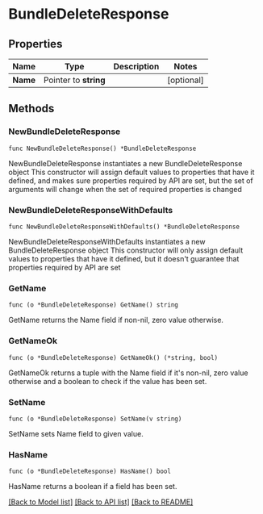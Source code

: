 # BundleDeleteResponse

## Properties

Name | Type | Description | Notes
------------ | ------------- | ------------- | -------------
**Name** | Pointer to **string** |  | [optional] 

## Methods

### NewBundleDeleteResponse

`func NewBundleDeleteResponse() *BundleDeleteResponse`

NewBundleDeleteResponse instantiates a new BundleDeleteResponse object
This constructor will assign default values to properties that have it defined,
and makes sure properties required by API are set, but the set of arguments
will change when the set of required properties is changed

### NewBundleDeleteResponseWithDefaults

`func NewBundleDeleteResponseWithDefaults() *BundleDeleteResponse`

NewBundleDeleteResponseWithDefaults instantiates a new BundleDeleteResponse object
This constructor will only assign default values to properties that have it defined,
but it doesn't guarantee that properties required by API are set

### GetName

`func (o *BundleDeleteResponse) GetName() string`

GetName returns the Name field if non-nil, zero value otherwise.

### GetNameOk

`func (o *BundleDeleteResponse) GetNameOk() (*string, bool)`

GetNameOk returns a tuple with the Name field if it's non-nil, zero value otherwise
and a boolean to check if the value has been set.

### SetName

`func (o *BundleDeleteResponse) SetName(v string)`

SetName sets Name field to given value.

### HasName

`func (o *BundleDeleteResponse) HasName() bool`

HasName returns a boolean if a field has been set.


[[Back to Model list]](../README.md#documentation-for-models) [[Back to API list]](../README.md#documentation-for-api-endpoints) [[Back to README]](../README.md)


